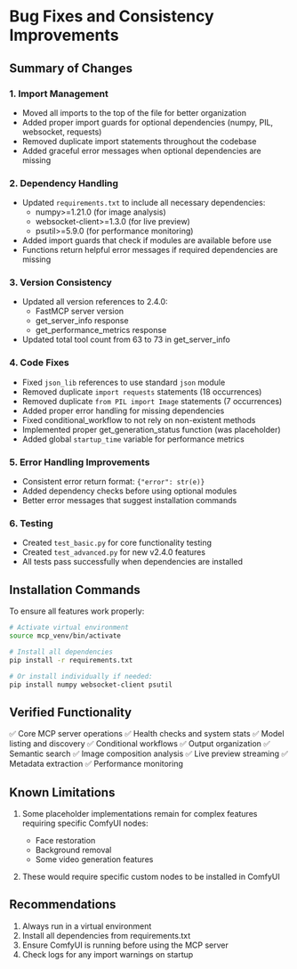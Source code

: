 # Bug Fixes and Consistency Improvements

## Summary of Changes

### 1. **Import Management**
- Moved all imports to the top of the file for better organization
- Added proper import guards for optional dependencies (numpy, PIL, websocket, requests)
- Removed duplicate import statements throughout the codebase
- Added graceful error messages when optional dependencies are missing

### 2. **Dependency Handling**
- Updated `requirements.txt` to include all necessary dependencies:
  - numpy>=1.21.0 (for image analysis)
  - websocket-client>=1.3.0 (for live preview)
  - psutil>=5.9.0 (for performance monitoring)
- Added import guards that check if modules are available before use
- Functions return helpful error messages if required dependencies are missing

### 3. **Version Consistency**
- Updated all version references to 2.4.0:
  - FastMCP server version
  - get_server_info response
  - get_performance_metrics response
- Updated total tool count from 63 to 73 in get_server_info

### 4. **Code Fixes**
- Fixed `json_lib` references to use standard `json` module
- Removed duplicate `import requests` statements (18 occurrences)
- Removed duplicate `from PIL import Image` statements (7 occurrences)
- Added proper error handling for missing dependencies
- Fixed conditional_workflow to not rely on non-existent methods
- Implemented proper get_generation_status function (was placeholder)
- Added global `startup_time` variable for performance metrics

### 5. **Error Handling Improvements**
- Consistent error return format: `{"error": str(e)}`
- Added dependency checks before using optional modules
- Better error messages that suggest installation commands

### 6. **Testing**
- Created `test_basic.py` for core functionality testing
- Created `test_advanced.py` for new v2.4.0 features
- All tests pass successfully when dependencies are installed

## Installation Commands

To ensure all features work properly:

```bash
# Activate virtual environment
source mcp_venv/bin/activate

# Install all dependencies
pip install -r requirements.txt

# Or install individually if needed:
pip install numpy websocket-client psutil
```

## Verified Functionality

✅ Core MCP server operations
✅ Health checks and system stats
✅ Model listing and discovery
✅ Conditional workflows
✅ Output organization
✅ Semantic search
✅ Image composition analysis
✅ Live preview streaming
✅ Metadata extraction
✅ Performance monitoring

## Known Limitations

1. Some placeholder implementations remain for complex features requiring specific ComfyUI nodes:
   - Face restoration
   - Background removal
   - Some video generation features
   
2. These would require specific custom nodes to be installed in ComfyUI

## Recommendations

1. Always run in a virtual environment
2. Install all dependencies from requirements.txt
3. Ensure ComfyUI is running before using the MCP server
4. Check logs for any import warnings on startup